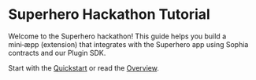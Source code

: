 # Superhero Hackathon Tutorial

Welcome to the Superhero hackathon! This guide helps you build a mini‑æpp (extension) that integrates with the Superhero app using Sophia contracts and our Plugin SDK.

Start with the [Quickstart](./00a-quickstart.md) or read the [Overview](./00-overview.md).
